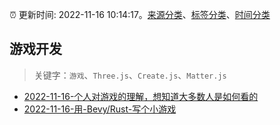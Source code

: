 :alarm_clock: 更新时间: 2022-11-16 10:14:17。[来源分类](../README.md)、[标签分类](../TAGS.md)、[时间分类](../TIMELINE.md)

## 游戏开发


> 关键字：`游戏`、`Three.js`、`Create.js`、`Matter.js`



- [2022-11-16-个人对游戏的理解，想知道大多数人是如何看的](https://www.v2ex.com/t/895741) 
- [2022-11-16-用-Bevy/Rust-写个小游戏](https://toutiao.io/k/vhb7ptk) 